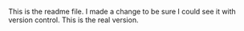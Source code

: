This is the readme file. I made a change to be sure I could see it with version control.
This is the real version.
